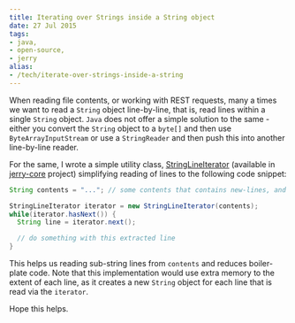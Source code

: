 ```yaml
---
title: Iterating over Strings inside a String object
date: 27 Jul 2015
tags: 
- java,
- open-source,
- jerry
alias:
- /tech/iterate-over-strings-inside-a-string
---
```


When reading file contents, or working with REST requests, many a times we want to read a `String` object line-by-line, that is,
read lines within a single `String` object. `Java` does not offer a simple solution to the same - either you convert the `String`
object to a `byte[]` and then use `ByteArrayInputStream` or use a `StringReader` and then push this into another line-by-line reader.

For the same, I wrote a simple utility class, <a href="https://github.com/sangupta/jerry-core/blob/master/src/main/java/com/sangupta/jerry/io/StringLineIterator.java">StringLineIterator</a>
(available in <a href="https://github.com/sangupta/jerry-core">jerry-core</a> project) simplifying reading of
lines to the following code snippet:

```java
String contents = "..."; // some contents that contains new-lines, and form-feed characters

StringLineIterator iterator = new StringLineIterator(contents);
while(iterator.hasNext()) {
  String line = iterator.next();

  // do something with this extracted line
}
```

This helps us reading sub-string lines from `contents` and reduces boiler-plate code. Note that this implementation would use
extra memory to the extent of each line, as it creates a new `String` object for each line that is read via the `iterator`.

Hope this helps.